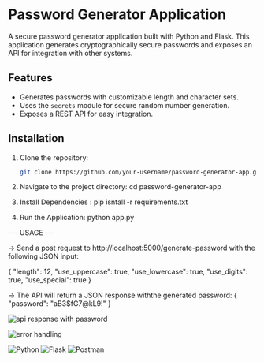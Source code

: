 # Password Generator Application

A secure password generator application built with Python and Flask. This application generates cryptographically secure passwords and exposes an API for integration with other systems.

## Features
- Generates passwords with customizable length and character sets.
- Uses the `secrets` module for secure random number generation.
- Exposes a REST API for easy integration.

## Installation
1. Clone the repository:
   ```bash
   git clone https://github.com/your-username/password-generator-app.git

2. Navigate to the project directory:
   cd password-generator-app

3. Install Dependencies :
   pip isntall -r requirements.txt

4. Run the Application:
   python app.py

--- USAGE ---

-> Send a post request to http://localhost:5000/generate-password with the following JSON input:
  
  {
  "length": 12,
  "use_uppercase": true,
  "use_lowercase": true,
  "use_digits": true,
  "use_special": true
  }

-> The API will return a JSON response withthe generated password:
{
  "password": "aB3$fG7@kL9!"
}




![api response with password](https://github.com/user-attachments/assets/b552dc74-3015-4139-a1f6-6f8f9e16d9ca)


![error handling](https://github.com/user-attachments/assets/7641c3e9-c65a-43ff-8f64-67ee9f5b8dd1)







![Python](https://img.shields.io/badge/python-3.10-blue)
![Flask](https://img.shields.io/badge/flask-2.0-green)
![Postman](https://img.shields.io/badge/Postman-FF6C37?logo=postman&logoColor=white&style=for-the-badge)


